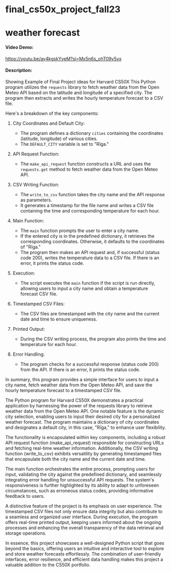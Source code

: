 # final_cs50x_project_fall23
# weather forecast
#### Video Demo:
<https://youtu.be/ay4kgskYyeM?si=Mx5n6s_ohT09v5yx>
#### Description:
Showing Example of Final Project ideas for Harvard CS50X
This Python program utilizes the `requests` library to fetch weather data from the Open Meteo API based on the latitude and longitude of a specified city. The program then extracts and writes the hourly temperature forecast to a CSV file.

Here's a breakdown of the key components:

1. City Coordinates and Default City:
   - The program defines a dictionary `cities` containing the coordinates (latitude, longitude) of various cities.
   - The `DEFAULT_CITY` variable is set to "Rīga."

2. API Request Function:
   - The `make_api_request` function constructs a URL and uses the `requests.get` method to fetch weather data from the Open Meteo API.

3. CSV Writing Function:
   - The `write_to_csv` function takes the city name and the API response as parameters.
   - It generates a timestamp for the file name and writes a CSV file containing the time and corresponding temperature for each hour.

4. Main Function:
   - The `main` function prompts the user to enter a city name.
   - If the entered city is in the predefined dictionary, it retrieves the corresponding coordinates. Otherwise, it defaults to the coordinates of "Rīga."
   - The program then makes an API request and, if successful (status code 200), writes the temperature data to a CSV file. If there is an error, it prints the status code.

5. Execution:
   - The script executes the `main` function if the script is run directly, allowing users to input a city name and obtain a temperature forecast CSV file.

6. Timestamped CSV Files:
   - The CSV files are timestamped with the city name and the current date and time to ensure uniqueness.

7. Printed Output:
   - During the CSV writing process, the program also prints the time and temperature for each hour.

8. Error Handling:
   - The program checks for a successful response (status code 200) from the API. If there is an error, it prints the status code.

In summary, this program provides a simple interface for users to input a city name, fetch weather data from the Open Meteo API, and save the hourly temperature forecast to a timestamped CSV file.

The Python program for Harvard CS50X demonstrates a practical application by harnessing the power of the requests library to retrieve weather data from the Open Meteo API. One notable feature is the dynamic city selection, enabling users to input their desired city for a personalized weather forecast. The program maintains a dictionary of city coordinates and designates a default city, in this case, "Rīga," to enhance user flexibility.

The functionality is encapsulated within key components, including a robust API request function (make_api_request) responsible for constructing URLs and fetching real-time weather information. Additionally, the CSV writing function (write_to_csv) exhibits versatility by generating timestamped files that encapsulate both the city name and the current date and time.

The main function orchestrates the entire process, prompting users for input, validating the city against the predefined dictionary, and seamlessly integrating error handling for unsuccessful API requests. The system's responsiveness is further highlighted by its ability to adapt to unforeseen circumstances, such as erroneous status codes, providing informative feedback to users.

A distinctive feature of the project is its emphasis on user experience. The timestamped CSV files not only ensure data integrity but also contribute to a seamless and organized user interface. During execution, the program offers real-time printed output, keeping users informed about the ongoing processes and enhancing the overall transparency of the data retrieval and storage operations.

In essence, this project showcases a well-designed Python script that goes beyond the basics, offering users an intuitive and interactive tool to explore and store weather forecasts effortlessly. The combination of user-friendly interfaces, error resilience, and efficient data handling makes this project a valuable addition to the CS50X portfolio.
